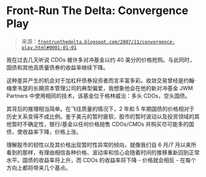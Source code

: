<!--yml

分类：未分类

日期：2024-05-12 23:41:11

-->

# Front-Run The Delta: Convergence Play

> 来源：[`frontrunthedelta.blogspot.com/2007/11/convergence-play.html#0001-01-01`](https://frontrunthedelta.blogspot.com/2007/11/convergence-play.html#0001-01-01)

我在过去几天听说 CDOs 被许多对冲基金以约 40 美分的价格抢购。与此同时，国债和其他高质量债券的收益率继续下降。

这种差异产生的机会对于加杠杆债券投资者而言丰富多彩。收敛交易曾经是约翰·梅里韦瑟的长期资本管理公司的典型偏爱，我想象他会在他的新对冲基金 JWM Partners 中使用相同的技术，该基金位于格林威治：多头 CDOs，空头国债。

其背后的推理相当简单。在飞往质量的情况下，2 年和 5 年期国债的价格相对于历史关系变得不成比例。鉴于美元的暂时疲软，股市的暂时波动以及投资领域的其他暂时不确定性，银行/基金以任何价格抛售 CDOs/CMOs 并购买尽可能多的国债，使收益率下降，价格上涨。

理解股市的韧性以及其价格出现暂时性异常的倾向，就像我们自 6 月/7 月以来所看到的那样，有理由相信各种价格、波动率和信心会随着时间的推移重新回到正常水平。国债的收益率将上升，而 CDOs 的收益率将下降 - 价格就会相反 - 在每个方向上都将带来几个基点。
